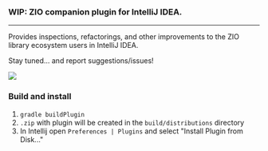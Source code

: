 ### WIP: ZIO companion plugin for IntelliJ IDEA.
---

Provides inspections, refactorings, and other improvements to the ZIO library ecosystem users in IntelliJ IDEA.

Stay tuned... and report suggestions/issues!

![](https://user-images.githubusercontent.com/601206/68076604-7bda5d80-fdbf-11e9-89e3-0eadf993c33c.gif)

### Build and install

1. `gradle buildPlugin`
2. `.zip` with plugin will be created in the `build/distributions` directory
3. In Intellij open `Preferences | Plugins` and select "Install Plugin from Disk..."
